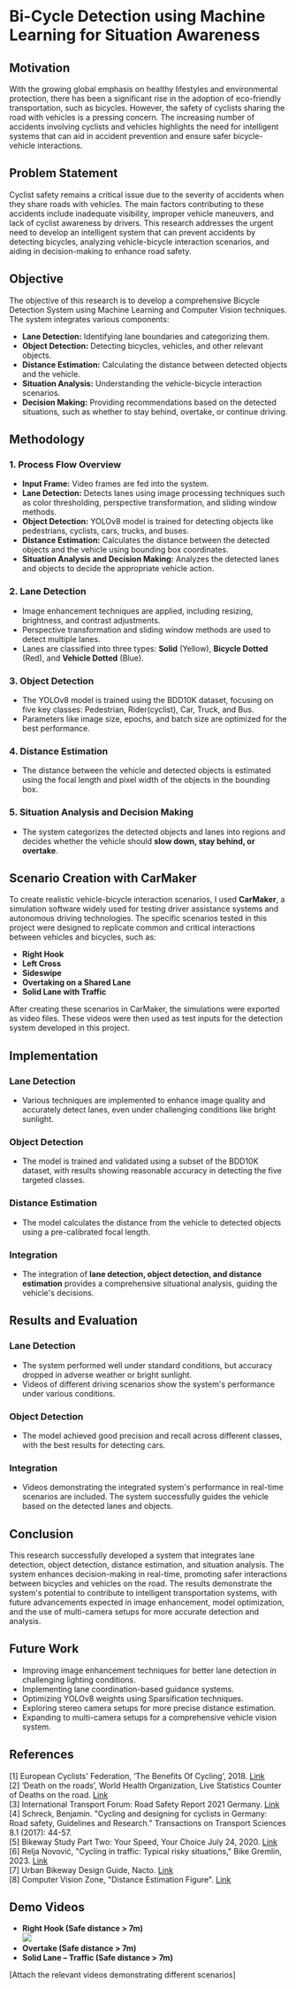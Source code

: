 
# Bi-Cycle Detection using Machine Learning for Situation Awareness

## Motivation

With the growing global emphasis on healthy lifestyles and environmental protection, there has been a significant rise in the adoption of eco-friendly transportation, such as bicycles. However, the safety of cyclists sharing the road with vehicles is a pressing concern. The increasing number of accidents involving cyclists and vehicles highlights the need for intelligent systems that can aid in accident prevention and ensure safer bicycle-vehicle interactions.

## Problem Statement

Cyclist safety remains a critical issue due to the severity of accidents when they share roads with vehicles. The main factors contributing to these accidents include inadequate visibility, improper vehicle maneuvers, and lack of cyclist awareness by drivers. This research addresses the urgent need to develop an intelligent system that can prevent accidents by detecting bicycles, analyzing vehicle-bicycle interaction scenarios, and aiding in decision-making to enhance road safety.

## Objective

The objective of this research is to develop a comprehensive Bicycle Detection System using Machine Learning and Computer Vision techniques. The system integrates various components:

- **Lane Detection:** Identifying lane boundaries and categorizing them.
- **Object Detection:** Detecting bicycles, vehicles, and other relevant objects.
- **Distance Estimation:** Calculating the distance between detected objects and the vehicle.
- **Situation Analysis:** Understanding the vehicle-bicycle interaction scenarios.
- **Decision Making:** Providing recommendations based on the detected situations, such as whether to stay behind, overtake, or continue driving.

## Methodology

### 1. Process Flow Overview
- **Input Frame:** Video frames are fed into the system.
- **Lane Detection:** Detects lanes using image processing techniques such as color thresholding, perspective transformation, and sliding window methods.
- **Object Detection:** YOLOv8 model is trained for detecting objects like pedestrians, cyclists, cars, trucks, and buses.
- **Distance Estimation:** Calculates the distance between the detected objects and the vehicle using bounding box coordinates.
- **Situation Analysis and Decision Making:** Analyzes the detected lanes and objects to decide the appropriate vehicle action.

### 2. Lane Detection
- Image enhancement techniques are applied, including resizing, brightness, and contrast adjustments.
- Perspective transformation and sliding window methods are used to detect multiple lanes.
- Lanes are classified into three types: **Solid** (Yellow), **Bicycle Dotted** (Red), and **Vehicle Dotted** (Blue).

### 3. Object Detection
- The YOLOv8 model is trained using the BDD10K dataset, focusing on five key classes: Pedestrian, Rider(cyclist), Car, Truck, and Bus.
- Parameters like image size, epochs, and batch size are optimized for the best performance.

### 4. Distance Estimation
- The distance between the vehicle and detected objects is estimated using the focal length and pixel width of the objects in the bounding box.

### 5. Situation Analysis and Decision Making
- The system categorizes the detected objects and lanes into regions and decides whether the vehicle should **slow down, stay behind, or overtake**.

## Scenario Creation with CarMaker

To create realistic vehicle-bicycle interaction scenarios, I used **CarMaker**, a simulation software widely used for testing driver assistance systems and autonomous driving technologies. The specific scenarios tested in this project were designed to replicate common and critical interactions between vehicles and bicycles, such as:

- **Right Hook**
- **Left Cross**
- **Sideswipe**
- **Overtaking on a Shared Lane**
- **Solid Lane with Traffic**

After creating these scenarios in CarMaker, the simulations were exported as video files. These videos were then used as test inputs for the detection system developed in this project.


## Implementation

### Lane Detection
- Various techniques are implemented to enhance image quality and accurately detect lanes, even under challenging conditions like bright sunlight.

### Object Detection
- The model is trained and validated using a subset of the BDD10K dataset, with results showing reasonable accuracy in detecting the five targeted classes.

### Distance Estimation
- The model calculates the distance from the vehicle to detected objects using a pre-calibrated focal length.

### Integration
- The integration of **lane detection, object detection, and distance estimation** provides a comprehensive situational analysis, guiding the vehicle's decisions.

## Results and Evaluation

### Lane Detection
- The system performed well under standard conditions, but accuracy dropped in adverse weather or bright sunlight.
- Videos of different driving scenarios show the system's performance under various conditions.

### Object Detection
- The model achieved good precision and recall across different classes, with the best results for detecting cars.

### Integration
- Videos demonstrating the integrated system's performance in real-time scenarios are included. The system successfully guides the vehicle based on the detected lanes and objects.

## Conclusion

This research successfully developed a system that integrates lane detection, object detection, distance estimation, and situation analysis. The system enhances decision-making in real-time, promoting safer interactions between bicycles and vehicles on the road. The results demonstrate the system's potential to contribute to intelligent transportation systems, with future advancements expected in image enhancement, model optimization, and the use of multi-camera setups for more accurate detection and analysis.

## Future Work

- Improving image enhancement techniques for better lane detection in challenging lighting conditions.
- Implementing lane coordination-based guidance systems.
- Optimizing YOLOv8 weights using Sparsification techniques.
- Exploring stereo camera setups for more precise distance estimation.
- Expanding to multi-camera setups for a comprehensive vehicle vision system.

## References

[1] European Cyclists' Federation, ‘The Benefits Of Cycling’, 2018. [Link](https://ecf.com/policy-areas/cycling-economy/economic-benefits)  
[2] ‘Death on the roads’, World Health Organization, Live Statistics Counter of Deaths on the road. [Link](https://extranet.who.int/roadsafety/death-on-the-roads/#ticker/cyclists)  
[3] International Transport Forum: Road Safety Report 2021 Germany. [Link](https://www.itf-oecd.org/sites/default/files/germany-road-safety.pdf)  
[4] Schreck, Benjamin. "Cycling and designing for cyclists in Germany: Road safety, Guidelines and Research." Transactions on Transport Sciences 8.1 (2017): 44-57.  
[5] Bikeway Study Part Two: Your Speed, Your Choice July 24, 2020. [Link](https://cyclingsavvy.org/2020/07/motorist-caused-bike-crashes/)  
[6] Relja Novović, "Cycling in traffic: Typical risky situations," Bike Gremlin, 2023. [Link](https://bike.bikegremlin.com/1855/typical-risky-traffic-situations-cyclists/#b)  
[7] Urban Bikeway Design Guide, Nacto. [Link](https://nacto.org/publication/urban-bikeway-design-guide/intersection-treatments/through-bike-lanes/)  
[8] Computer Vision Zone, "Distance Estimation Figure". [Link](https://www.computervision.zone/lessons/code-and-files-13/)

## Demo Videos

- **Right Hook (Safe distance > 7m)**  
  ![](results_gif/RHook.gif)
- **Overtake (Safe distance > 7m)**
- **Solid Lane – Traffic (Safe distance > 7m)**

[Attach the relevant videos demonstrating different scenarios]

